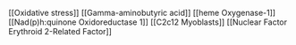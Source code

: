 [[Oxidative stress]]
[[Gamma-aminobutyric acid]]
[[heme Oxygenase-1]]
[[Nad(p)h:quinone Oxidoreductase 1]]
[[C2c12 Myoblasts]]
[[Nuclear Factor Erythroid 2-Related Factor]]
